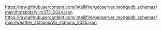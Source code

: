 https://raw.githubusercontent.com/intellifire/geoserver_mongodb_schemas/main/hotspots/viirs375_2024.json
https://raw.githubusercontent.com/intellifire/geoserver_mongodb_schemas/main/weather_stations/wx_stations_2025.json